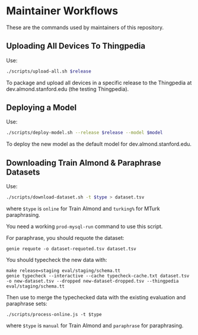 # Maintainer Workflows

These are the commands used by maintainers of this repository.

## Uploading All Devices To Thingpedia

Use:
```bash
./scripts/upload-all.sh $release
```

To package and upload all devices in a specific release to the Thingpedia
at dev.almond.stanford.edu (the testing Thingpedia).

## Deploying a Model

Use:
```bash
./scripts/deploy-model.sh --release $release --model $model
```

To deploy the new model as the default model for dev.almond.stanford.edu.

## Downloading Train Almond & Paraphrase Datasets

Use:
```bash
./scripts/download-dataset.sh -t $type > dataset.tsv
```
where `$type` is `online` for Train Almond and `turking%` for MTurk paraphrasing.

You need a working `prod-mysql-run` command to use this script.

For paraphrase, you should requote the dataset:
```
genie requote -o dataset-requoted.tsv dataset.tsv
```

You should typecheck the new data with:
```
make release=staging eval/staging/schema.tt
genie typecheck --interactive --cache typecheck-cache.txt dataset.tsv -o new-dataset.tsv --dropped new-dataset-dropped.tsv --thingpedia eval/staging/schema.tt
```

Then use to merge the typechecked data with the existing evaluation and paraphrase sets:
```
./scripts/process-online.js -t $type
```
where `$type` is `manual` for Train Almond and `paraphrase` for paraphrasing.
